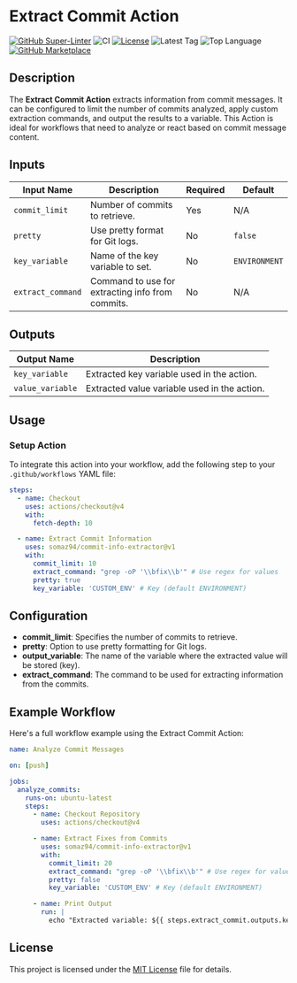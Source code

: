 # Extract Commit Action

[![GitHub Super-Linter](https://github.com/somaz94/commit-info-extractor/actions/workflows/linter.yml/badge.svg)](https://github.com/somaz94/commit-info-extractor)
![CI](https://github.com/somaz94/commit-info-extractor/actions/workflows/ci.yml/badge.svg)
[![License](https://img.shields.io/github/license/somaz94/commit-info-extractor)](https://github.com/somaz94/container-action)
![Latest Tag](https://img.shields.io/github/v/tag/somaz94/commit-info-extractor)
![Top Language](https://img.shields.io/github/languages/top/somaz94/commit-info-extractor?color=green&logo=terraform&logoColor=blue)
[![GitHub Marketplace](https://img.shields.io/badge/Marketplace-Commit%20Info%20Extractor-blue?logo=github)](https://github.com/marketplace/actions/extract-commit-action)

## Description

The **Extract Commit Action** extracts information from commit messages. It can
be configured to limit the number of commits analyzed, apply custom extraction
commands, and output the results to a variable. This Action is ideal for
workflows that need to analyze or react based on commit message content.

## Inputs

| **Input Name**    | **Description**                                  | **Required** | **Default**   |
| ----------------- | ------------------------------------------------ | ------------ | ------------- |
| `commit_limit`    | Number of commits to retrieve.                   | Yes          | N/A           |
| `pretty`          | Use pretty format for Git logs.                  | No           | `false`       |
| `key_variable`    | Name of the key variable to set.                 | No           | `ENVIRONMENT` |
| `extract_command` | Command to use for extracting info from commits. | No           | N/A           |

## Outputs

| **Output Name**  | **Description**                              |
| ---------------- | -------------------------------------------- |
| `key_variable`   | Extracted key variable used in the action.   |
| `value_variable` | Extracted value variable used in the action. |

## Usage

### Setup Action

To integrate this action into your workflow, add the following step to your
`.github/workflows` YAML file:

```yaml
steps:
  - name: Checkout
    uses: actions/checkout@v4
    with:
      fetch-depth: 10

  - name: Extract Commit Information
    uses: somaz94/commit-info-extractor@v1
    with:
      commit_limit: 10
      extract_command: "grep -oP '\\bfix\\b'" # Use regex for values
      pretty: true
      key_variable: 'CUSTOM_ENV' # Key (default ENVIRONMENT)
```

## Configuration

- **commit_limit**: Specifies the number of commits to retrieve.
- **pretty**: Option to use pretty formatting for Git logs.
- **output_variable**: The name of the variable where the extracted value will
  be stored (key).
- **extract_command**: The command to be used for extracting information from
  the commits.

## Example Workflow

Here's a full workflow example using the Extract Commit Action:

```yaml
name: Analyze Commit Messages

on: [push]

jobs:
  analyze_commits:
    runs-on: ubuntu-latest
    steps:
      - name: Checkout Repository
        uses: actions/checkout@v4

      - name: Extract Fixes from Commits
        uses: somaz94/commit-info-extractor@v1
        with:
          commit_limit: 20
          extract_command: "grep -oP '\\bfix\\b'" # Use regex for values
          pretty: false
          key_variable: 'CUSTOM_ENV' # Key (default ENVIRONMENT)

      - name: Print Output
        run: |
          echo "Extracted variable: ${{ steps.extract_commit.outputs.key_variable }} = ${{ steps.extract_commit.outputs.value_variable }}"
```

## License

This project is licensed under the [MIT License](LICENSE) file for details.
